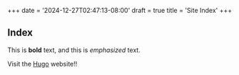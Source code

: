 +++
date = '2024-12-27T02:47:13-08:00'
draft = true
title = 'Site Index'
+++

## Index

This is **bold** text, and this is _emphasized_ text.

Visit the [Hugo](https://gohugo.io) website!!
